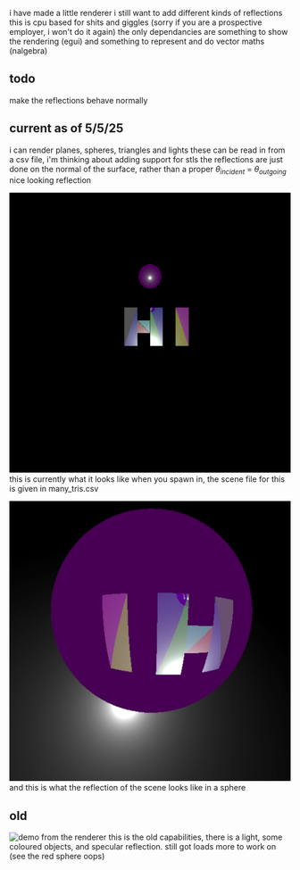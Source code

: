 i have made a little renderer
i still want to add different kinds of reflections
this is cpu based for shits and giggles (sorry if you are a prospective employer, i won't do it again)
the only dependancies are something to show the rendering (egui) and something to represent and do vector maths (nalgebra)

## todo
make the reflections behave normally

## current as of 5/5/25
i can render planes, spheres, triangles and lights
these can be read in from a csv file, i'm thinking about adding support for stls
the reflections are just done on the normal of the surface, rather than a proper $\theta_{incident}$ = $\theta_{outgoing}$ nice looking reflection

![demo of what it currently looks like when you spawn in](images/may5-spawn.png "aa")
this is currently what it looks like when you spawn in, the scene file for this is given in many_tris.csv

![reflection of the HI in the sphere](images/may5-sphere.png "aa")
and this is what the reflection of the scene looks like in a sphere

## old
![demo from the renderer](images/demo.png "aa")
this is the old capabilities, there is a light, some coloured objects, and specular reflection. still got loads more to work on (see the red sphere oops)
